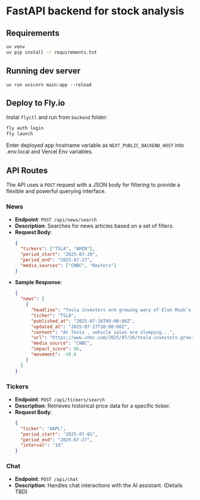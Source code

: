 # FastAPI backend for stock analysis

## Requirements

```bash
uv venv
uv pip install -r requirements.txt
```

## Running dev server

`uv run uvicorn main:app --reload`


## Deploy to Fly.io

Instal `flyctl` and run from `backend` folder:

```bash
fly auth login
fly launch
```

Enter deployed app hostname variable as `NEXT_PUBLIC_BACKEND_HOST` into .env.local and Vercel Env variables.
 

## API Routes

The API uses a `POST` request with a JSON body for filtering to provide a flexible and powerful querying interface.

### News

-   **Endpoint**: `POST /api/news/search`
-   **Description**: Searches for news articles based on a set of filters.
-   **Request Body**:
    ```json
    {
      "tickers": ["TSLA", "AMZN"],
      "period_start": "2025-07-20",
      "period_end": "2025-07-27",
      "media_sources": ["CNBC", "Reuters"]
    }
    ```
-   **Sample Response**:
    ```json
    {
      "news": [
        {
          "headline": "Tesla investors are growing wary of Elon Musk’s futuristic promises",
          "ticker": "TSLA",
          "published_at": "2025-07-26T09:00:00Z",
          "updated_at": "2025-07-27T10:00:00Z",
          "content": "At Tesla , vehicle sales are slumping...",
          "url": "https://www.cnbc.com/2025/07/26/tesla-investors-grow-wary-of-elon-musk-robotaxi-promises.html",
          "media_source": "CNBC",
          "impact_score": 96,
          "movement": -10.0
        }
      ]
    }
    ```

### Tickers

-   **Endpoint**: `POST /api/tickers/search`
-   **Description**: Retrieves historical price data for a specific ticker.
-   **Request Body**:
    ```json
    {
      "ticker": "AAPL",
      "period_start": "2025-07-01",
      "period_end": "2025-07-27",
      "interval": "1d"
    }
    ```

### Chat

-   **Endpoint**: `POST /api/chat`
-   **Description**: Handles chat interactions with the AI assistant. (Details TBD)
